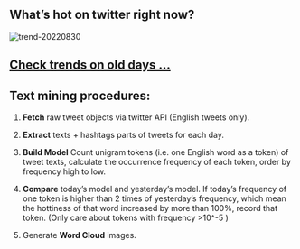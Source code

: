 ## What’s hot on twitter right now?

![trend-20220830][wordcloud]

[wordcloud]: https://raw.githubusercontent.com/xdqc/tweet-trend-everyday/master/word-cloud/trend-20220830.png?token=AF5V4P7ADR6KQBZ4CEDTNIK6AXRMU "trend-20220830"

## [Check trends on old days ...](https://github.com/xdqc/tweet-trend-everyday/tree/master/word-cloud)

## Text mining procedures:

1. **Fetch** raw tweet objects via twitter API (English tweets only).

2. **Extract** texts + hashtags parts of tweets for each day.

3. **Build Model** Count unigram tokens (i.e. one English word as a token) of tweet texts, calculate the occurrence frequency of each token, order by frequency high to low.

4. **Compare** today’s model and yesterday’s model. If today’s frequency of one token is higher than 2 times of yesterday’s frequency, which mean the hottiness of that word increased by more than 100%, record that token. (Only care about tokens with frequency >10^-5 )

5. Generate **Word Cloud** images.

